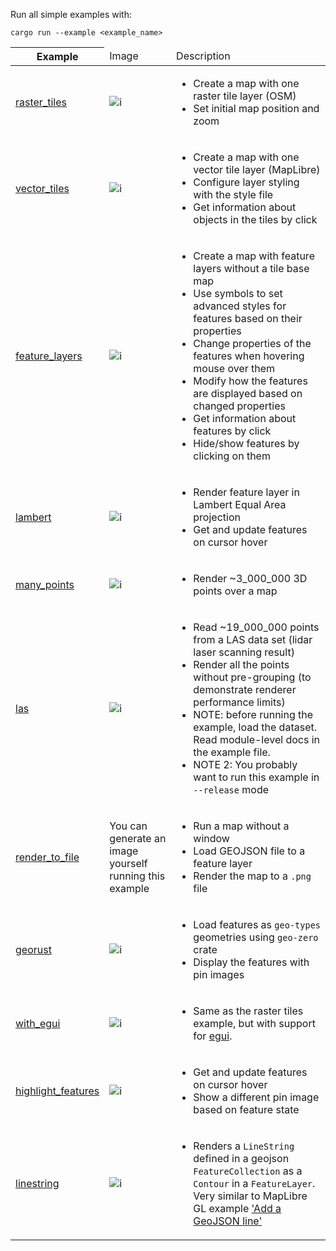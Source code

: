 Run all simple examples with:
```shell
cargo run --example <example_name>
```

<table>
<thead>
<tr>
    <th>Example</th>
    <td>Image</td>
    <td>Description</td>
</tr>
</thead>
<tbody>
<tr>
<td>

[raster_tiles](./raster_tiles.rs)

</td>
<td>

![i](https://maximkaaa.github.io/galileo/osm_256.png)

</td>
<td>

- Create a map with one raster tile layer (OSM)
- Set initial map position and zoom

</td>
</tr>
<tr>
<td>

[vector_tiles](./vector_tiles.rs)

</td>
<td>

![i](https://maximkaaa.github.io/galileo/vector_tiles_256.png)

</td>
<td>

- Create a map with one vector tile layer (MapLibre)
- Configure layer styling with the style file
- Get information about objects in the tiles by click

</td>
</tr>
<tr>
<td>

[feature_layers](./feature_layers.rs)

</td>
<td>

![i](https://maximkaaa.github.io/galileo/feature_layers_256.png)

</td>
<td>

- Create a map with feature layers without a tile base map
- Use symbols to set advanced styles for features based on their properties
- Change properties of the features when hovering mouse over them
- Modify how the features are displayed based on changed properties
- Get information about features by click
- Hide/show features by clicking on them

</td>
</tr>
<tr>
<td>

[lambert](./lambert.rs)

</td>
<td>

![i](https://maximkaaa.github.io/galileo/lambert_sm.png)

</td>
<td>

- Render feature layer in Lambert Equal Area projection
- Get and update features on cursor hover

</td>
</tr>
<tr>
<td>

[many_points](./many_points.rs)

</td>
<td>

![i](https://maximkaaa.github.io/galileo/many_points.gif)

</td>
<td>

- Render ~3_000_000 3D points over a map

</td>
</tr>
<tr>
<td>

[las](./las.rs)

</td>
<td>

![i](https://maximkaaa.github.io/galileo/bridge.gif)

</td>
<td>

- Read ~19_000_000 points from a LAS data set (lidar laser scanning result)
- Render all the points without pre-grouping (to demonstrate renderer performance limits)
- NOTE: before running the example, load the dataset. Read module-level docs in the example file.
- NOTE 2: You probably want to run this example in `--release` mode

</td>
</tr>
<tr>
<td>

[render_to_file](./render_to_file.rs)

</td>
<td>

You can generate an image yourself running this example

</td>
<td>

- Run a map without a window
- Load GEOJSON file to a feature layer
- Render the map to a `.png` file

</td>
</tr>
<tr>
<td>

[georust](./georust.rs)

</td>
<td>

![i](https://maximkaaa.github.io/galileo/georust.png)

</td>
<td>

- Load features as `geo-types` geometries using `geo-zero` crate
- Display the features with pin images

</td>
</tr>
<tr>
<td>

[with_egui](./with_egui)

</td>
<td>

![i](https://maximkaaa.github.io/galileo/with_egui.png)

</td>
<td>

- Same as the raster tiles example, but with support for [egui](https://www.egui.rs/).

</td>
</tr>
<tr>
<td>

[highlight_features](./highlight_features.rs)

</td>
<td>

![i](https://maximkaaa.github.io/galileo/highlight_features.png)

</td>
<td>

- Get and update features on cursor hover
- Show a different pin image based on feature state

</td>
</tr>
<tr>
<td>

[linestring](./linestring.rs)

</td>
<td>

![i](https://maximkaaa.github.io/galileo/linestring.png)

</td>
<td>

- Renders a `LineString` defined in a geojson `FeatureCollection` as a `Contour` in a `FeatureLayer`. Very similar to
MapLibre GL example ['Add a GeoJSON line'](https://maplibre.org/maplibre-gl-js/docs/examples/add-a-geojson-line/)

</td>
</tr>
</tbody>
</table>
